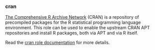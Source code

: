 ### cran

[The Comprehensive R Archive Network](https://cran.r-project.org/)
(CRAN) is a repository of precompiled packages for the R statistical
programming language environment. This role can be used to enable the
upstream CRAN APT repositories and install R packages, both via APT and
via R itself.

Read the [cran role documentation](https://docs.debops.org/en/stable-3.2/ansible/roles/cran/) for more details.
